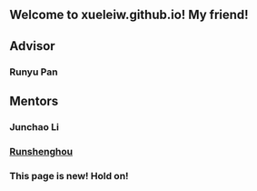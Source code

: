 ## Welcome to xueleiw.github.io! My friend!

## Advisor
### Runyu Pan

## Mentors
### Junchao Li
### [Runshenghou](runshenghou.github.io)

### This page is new! Hold on!
